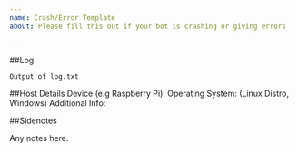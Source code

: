 ```yaml
---
name: Crash/Error Template
about: Please fill this out if your bot is crashing or giving errors

---
```


##Log
```
Output of log.txt
```

##Host Details
Device (e.g Raspberry Pi):
Operating System: (Linux Distro, Windows)
Additional Info:

##Sidenotes

Any notes here.
